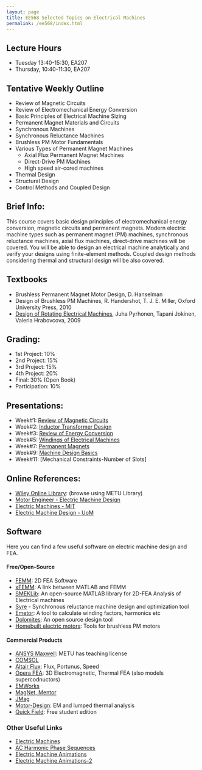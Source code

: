 ```yaml
---
layout: page
title: EE568 Selected Topics on Electrical Machines
permalink: /ee568/index.html
---
```


## Lecture Hours
- Tuesday 13:40-15:30, EA207
- Thursday, 10:40-11:30, EA207

## Tentative Weekly Outline

- Review of Magnetic Circuits
- Review of Electromechanical Energy Conversion
- Basic Principles of Electrical Machine Sizing
- Permanent Magnet Materials and Circuits
- Synchronous Machines
- Synchronous Reluctance Machines
- Brushless PM Motor Fundamentals
- Various Types of Permanent Magnet Machines
    * Axial Flux Permanent Magnet Machines
    * Direct-Drive PM Machines
    * High speed air-cored machines
- Thermal Design
- Structural Design
- Control Methods and Coupled Design


## Brief Info:
This course covers basic design principles of electromechanical energy conversion, magnetic circuits and permanent magnets. Modern electric machine types such as  permanent magnet (PM) machines, synchronous reluctance machines, axial flux machines, direct-drive machines will be covered. You will be able to design an electrical machine analytically and  verify your designs using finite-element methods. Coupled design methods considering thermal and structural design will be also covered. 

## Textbooks
- Brushless Permanent Magnet Motor Design, D. Hanselman
- Design of Brushless PM Machines, R. Handershot, T. J. E. Miller, Oxford University Press, 2010
- [Design of Rotating Electrical Machines](http://eu.wiley.com/WileyCDA/WileyTitle/productCd-0470740086.html), Juha Pyrhonen, Tapani Jokinen, Valeria Hrabovcova, 2009

## Grading:
- 1st Project: 10%
- 2nd Project: 15%
- 3rd Project: 15%
- 4th Project: 20%
- Final: 30% (Open Book)
- Participation: 10%

## Presentations:


- Week#1: [Review of Magnetic Circuits](/presentations/ee568_intro.html)
- Week#2: [Inductor Transformer Design](/presentations/ee568_inductor_transformer_design.html)
- Week#3: [Review of Energy Conversion](/presentations/ee568_energy_conversion.html)
- Week#5: [Windings of Electrical Machines](/presentations/ee564_mmf_exercise.html)
- Week#7: [Permanent Magnets](/presentations/ee568_magnets.html)
- Week#9: [Machine Design Basics](/presentations/ee568_machine_design_basics.html)
- Week#11: [Mechanical Constraints-Number of Slots]

<!---
- Week#3 (26/02): [Practical Materials](/presentations/ee564_intro2.html)
- Week#5 (12/03): [Transformer Design](/presentations/ee564_transformer_design.html)

- Week#8 (02/04): Technical visit to Emtas

- Week#9 (09/04): [Basic Machine Dimensions](/presentations/ee564_basic_machine_design.html)
- Week#10 (16/04): [Number of slots-Machine Parameters](/presentations/ee564_basic_machine_design2.html)
- Week#12-13 (30/04): [Magnetizing Current - Magnetic Losses](/presentations/ee564_magnetizing_current_losses.html)
- Week#14 (14/05): [Resistance](/presentations/ee564_resistances.html)
- Week#14 (14/05): [Thermal Design](/presentations/ee564_thermal_design.html)

## Project Assignments

For details of the projects, please visit the [GitHub page](https://github.com/odtu/ee564-2018)

- [Project-1](https://github.com/odtu/ee564-2018/tree/master/Project1): Inductor and Transformer Design (due 28/03)
- [Project-2](https://github.com/odtu/ee564-2018/tree/master/Project2): Induction Motor Analysis
-->

## Online References:
- [Wiley Online Library](https://onlinelibrary.wiley.com/action/doSearch?AllField=electrical+machine&ConceptID=90&PubType=book&startPage=&SeriesKey=books): (browse using METU Library)
- [Motor Engineer - Electric Machine Design](http://www.motor-engineer.net/engineering-center/learn/tutorial-electric-machine-design-hendershot/)
- [Electric Machines - MIT](http://ocw.mit.edu/courses/electrical-engineering-and-computer-science/6-685-electric-machines-fall-2013/index.htm)
- [Electric Machine Design - UoM](https://cusp.umn.edu/electric-machines-drives/electric-machines-design)

## Software
Here you can find a few useful software on electric machine design and FEA.

#### Free/Open-Source
- [FEMM](http://www.femm.info/wiki/HomePage): 2D FEA Software
- [xFEMM](https://sourceforge.net/p/xfemm/wiki/Home/): A link between MATLAB and FEMM
- [SMEKLib](http://www.anttilehikoinen.fi/research-work/publishing/smeklib-published-take-fea-next-level/): An open-source MATLAB library for 2D-FEA Analysis of Electrical machines
- [Syre](https://sourceforge.net/projects/syr-e/) - Synchronous reluctance machine design and optimization tool
- [Emetor](https://www.emetor.com/): A tool to calculate winding factors, harmonics etc
- [Dolomites](https://sourceforge.net/projects/dolomites/): An open source design tool
- [Homebuilt electric motors](http://www.bavaria-direct.co.za/scheme/calculator/): Tools for brushless PM motors

#### Commercial Products
- [ANSYS Maxwell](https://www.ansys.com/products/electronics/ansys-maxwell): METU has teaching license
- [COMSOL](https://www.comsol.com/acdc-module)
- [Altair Flux](https://www.altair.com/flux/): Flux, Portunus, Speed
- [Opera FEA](http://operafea.com/): 3D Electromagnetic, Thermal FEA (also models supercodnuctors)
- [EMWorks](http://www.emworks.com/)
- [MagNet, Mentor](https://www.mentor.com/products/mechanical/magnet/magnet/)
- [JMag](http://www.jmag-international.com/index.html)
- [Motor-Design](http://www.motor-design.com/index.php): EM and lumped thermal analysis
- [Quick Field](http://www.quickfield.com/): Free student edition

### Other Useful Links
- [Electric Machines](http://www.electricaleasy.com/p/electrical-machines.html)
- [AC Harmonic Phase Sequences](http://www.allaboutcircuits.com/vol_2/chpt_10/8.html)
- [Electric Machine Animations](http://www.ece.umn.edu/users/riaz/animations/listanimations.html)
- [Electric Machine Animations-2](http://www.ece.umn.edu/users/riaz/anim/maccontents.html)

